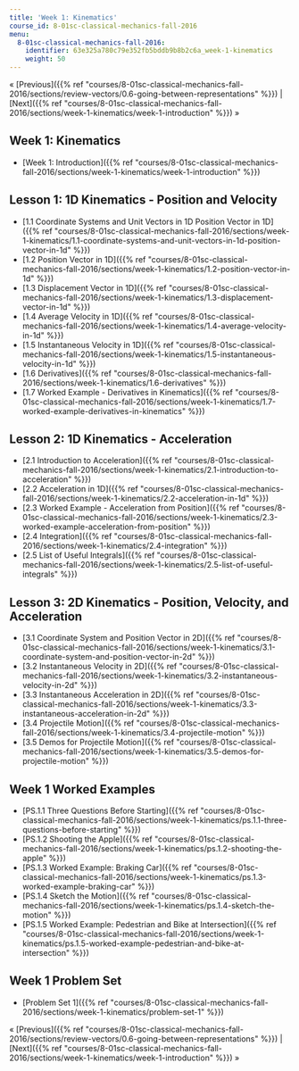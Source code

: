 ```yaml
---
title: 'Week 1: Kinematics'
course_id: 8-01sc-classical-mechanics-fall-2016
menu:
  8-01sc-classical-mechanics-fall-2016:
    identifier: 63e325a780c79e352fb5bddb9b8b2c6a_week-1-kinematics
    weight: 50
---
```

« [Previous]({{% ref "courses/8-01sc-classical-mechanics-fall-2016/sections/review-vectors/0.6-going-between-representations" %}}) | [Next]({{% ref "courses/8-01sc-classical-mechanics-fall-2016/sections/week-1-kinematics/week-1-introduction" %}}) »

Week 1: Kinematics
------------------

*   [Week 1: Introduction]({{% ref "courses/8-01sc-classical-mechanics-fall-2016/sections/week-1-kinematics/week-1-introduction" %}})

Lesson 1: 1D Kinematics - Position and Velocity
-----------------------------------------------

*   [1.1 Coordinate Systems and Unit Vectors in 1D Position Vector in 1D]({{% ref "courses/8-01sc-classical-mechanics-fall-2016/sections/week-1-kinematics/1.1-coordinate-systems-and-unit-vectors-in-1d-position-vector-in-1d" %}})
*   [1.2 Position Vector in 1D]({{% ref "courses/8-01sc-classical-mechanics-fall-2016/sections/week-1-kinematics/1.2-position-vector-in-1d" %}})
*   [1.3 Displacement Vector in 1D]({{% ref "courses/8-01sc-classical-mechanics-fall-2016/sections/week-1-kinematics/1.3-displacement-vector-in-1d" %}})
*   [1.4 Average Velocity in 1D]({{% ref "courses/8-01sc-classical-mechanics-fall-2016/sections/week-1-kinematics/1.4-average-velocity-in-1d" %}})
*   [1.5 Instantaneous Velocity in 1D]({{% ref "courses/8-01sc-classical-mechanics-fall-2016/sections/week-1-kinematics/1.5-instantaneous-velocity-in-1d" %}})
*   [1.6 Derivatives]({{% ref "courses/8-01sc-classical-mechanics-fall-2016/sections/week-1-kinematics/1.6-derivatives" %}})
*   [1.7 Worked Example - Derivatives in Kinematics]({{% ref "courses/8-01sc-classical-mechanics-fall-2016/sections/week-1-kinematics/1.7-worked-example-derivatives-in-kinematics" %}})

Lesson 2: 1D Kinematics - Acceleration
--------------------------------------

*   [2.1 Introduction to Acceleration]({{% ref "courses/8-01sc-classical-mechanics-fall-2016/sections/week-1-kinematics/2.1-introduction-to-acceleration" %}})
*   [2.2 Acceleration in 1D]({{% ref "courses/8-01sc-classical-mechanics-fall-2016/sections/week-1-kinematics/2.2-acceleration-in-1d" %}})
*   [2.3 Worked Example - Acceleration from Position]({{% ref "courses/8-01sc-classical-mechanics-fall-2016/sections/week-1-kinematics/2.3-worked-example-acceleration-from-position" %}})
*   [2.4 Integration]({{% ref "courses/8-01sc-classical-mechanics-fall-2016/sections/week-1-kinematics/2.4-integration" %}})
*   [2.5 List of Useful Integrals]({{% ref "courses/8-01sc-classical-mechanics-fall-2016/sections/week-1-kinematics/2.5-list-of-useful-integrals" %}})

Lesson 3: 2D Kinematics - Position, Velocity, and Acceleration
--------------------------------------------------------------

*   [3.1 Coordinate System and Position Vector in 2D]({{% ref "courses/8-01sc-classical-mechanics-fall-2016/sections/week-1-kinematics/3.1-coordinate-system-and-position-vector-in-2d" %}})
*   [3.2 Instantaneous Velocity in 2D]({{% ref "courses/8-01sc-classical-mechanics-fall-2016/sections/week-1-kinematics/3.2-instantaneous-velocity-in-2d" %}})
*   [3.3 Instantaneous Acceleration in 2D]({{% ref "courses/8-01sc-classical-mechanics-fall-2016/sections/week-1-kinematics/3.3-instantaneous-acceleration-in-2d" %}})
*   [3.4 Projectile Motion]({{% ref "courses/8-01sc-classical-mechanics-fall-2016/sections/week-1-kinematics/3.4-projectile-motion" %}})
*   [3.5 Demos for Projectile Motion]({{% ref "courses/8-01sc-classical-mechanics-fall-2016/sections/week-1-kinematics/3.5-demos-for-projectile-motion" %}})

Week 1 Worked Examples
----------------------

*   [PS.1.1 Three Questions Before Starting]({{% ref "courses/8-01sc-classical-mechanics-fall-2016/sections/week-1-kinematics/ps.1.1-three-questions-before-starting" %}})
*   [PS.1.2 Shooting the Apple]({{% ref "courses/8-01sc-classical-mechanics-fall-2016/sections/week-1-kinematics/ps.1.2-shooting-the-apple" %}})
*   [PS.1.3 Worked Example: Braking Car]({{% ref "courses/8-01sc-classical-mechanics-fall-2016/sections/week-1-kinematics/ps.1.3-worked-example-braking-car" %}})
*   [PS.1.4 Sketch the Motion]({{% ref "courses/8-01sc-classical-mechanics-fall-2016/sections/week-1-kinematics/ps.1.4-sketch-the-motion" %}})
*   [PS.1.5 Worked Example: Pedestrian and Bike at Intersection]({{% ref "courses/8-01sc-classical-mechanics-fall-2016/sections/week-1-kinematics/ps.1.5-worked-example-pedestrian-and-bike-at-intersection" %}}) 

Week 1 Problem Set
------------------

*   [Problem Set 1]({{% ref "courses/8-01sc-classical-mechanics-fall-2016/sections/week-1-kinematics/problem-set-1" %}})

« [Previous]({{% ref "courses/8-01sc-classical-mechanics-fall-2016/sections/review-vectors/0.6-going-between-representations" %}}) | [Next]({{% ref "courses/8-01sc-classical-mechanics-fall-2016/sections/week-1-kinematics/week-1-introduction" %}}) »